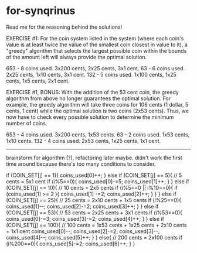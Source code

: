 # for-synqrinus
Read me for the reasoning behind the solutions!

EXERCISE #1:
For the coin system listed in the system (where each coin's value is at least twice the value of the smallest coin closest in value to it), a "greedy" algorithm that selects the largest possible coin within the bounds of the amount left will always provide the optimal solution. 

653 - 8 coins used. 3x200 cents, 2x25 cents, 3x1 cent.
63 - 6 coins used. 2x25 cents, 1x10 cents, 3x1 cent.
132 - 5 coins used. 1x100 cents, 1x25 cents, 1x5 cents, 2x1 cent.

EXERCISE #1, BONUS:
With the addition of the 53 cent coin, the greedy algorithm from above no longer guarantees the optimal solution. For example, the greedy algorithm will take three coins for 106 cents (1 dollar, 5 cents, 1 cent) while the optimal solution is two coins (2x53 cents).
Thus, we now have to check every possible solution to determine the minimum number of coins. 

653 - 4 coins used. 3x200 cents, 1x53 cents.
63 - 2 coins used. 1x53 cents, 1x10 cents.
132 - 4 coins used. 2x53 cents, 1x25 cents, 1x1 cent.

----------------------
brainstorm for algorithm (?), refactoring later maybe. didn't work the first time around because there's too many conditions to consider.

   if (COIN_SET[j] == 1){
                        coins_used[0]++;
                    }
                    else if (COIN_SET[j] == 5){ // 5 cents = 5x1 cent
                        if (i%5==0){
                            coins_used[0]-=5;
                            coins_used[1]++;
                        }
                    }
                    else if (COIN_SET[j] == 10){ // 10 cents = 2x5 cents
                        if (i%5==0 || i%10==0){
                            if (coins_used[1] >= 2 ){
                                coins_used[1] -=2;
                                coins_used[2]++;
                            }
                        }
                    }
                    else if (COIN_SET[j] == 25){ // 25 cents = 2x10 cents + 1x5 cents
                        if (i%25==0){
                            coins_used[1]--;
                            coins_used[2]-=2;
                            coins_used[3]++;
                        }
                    }
                    else if (COIN_SET[j] == 53){ // 53 cents = 2x25 cents + 3x1 cents
                        if (i%53==0){
                            coins_used[0]-=3;
                            coins_used[3]-=2;
                            coins_used[4]++;
                        }
                    }
                    else if (COIN_SET[j] == 100){ // 100 cents = 1x53 cents + 1x25 cents + 2x10 cents + 1x1 cent
                            coins_used[0]--;
                            coins_used[2]-=2;
                            coins_used[3]--;
                            coins_used[4]--;
                            coins_used[5]++;
                        }
                    }
                    else{ // 200 cents = 2x100 cents
                        if (i%200==0){
                            coins_used[5]-=2;
                            coins_used[6]++;
                        }
                    }